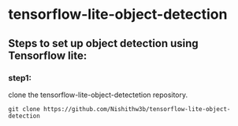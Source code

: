 # tensorflow-lite-object-detection

## Steps to set up object detection using Tensorflow lite:

### step1: 
clone the tensorflow-lite-object-detectetion repository.

`git clone https://github.com/Nishithw3b/tensorflow-lite-object-detection`
